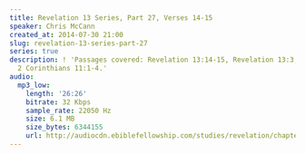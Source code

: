 ```yaml
---
title: Revelation 13 Series, Part 27, Verses 14-15
speaker: Chris McCann
created_at: 2014-07-30 21:00
slug: revelation-13-series-part-27
series: true
description: ! 'Passages covered: Revelation 13:14-15, Revelation 13:3, John 4:22-24,
  2 Corinthians 11:1-4.'
audio:
  mp3_low:
    length: '26:26'
    bitrate: 32 Kbps
    sample_rate: 22050 Hz
    size: 6.1 MB
    size_bytes: 6344155
    url: http://audiocdn.ebiblefellowship.com/studies/revelation/chapter-13/2014.07.30_McCann_-_Revelation_13_Series_Part_27.mp3
---
```

